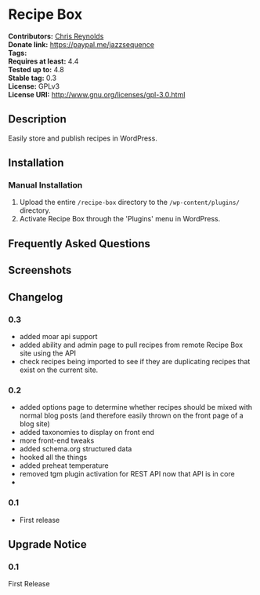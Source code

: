 # Recipe Box #
**Contributors:**      [Chris Reynolds](https://chrisreynolds.io)  
**Donate link:**       https://paypal.me/jazzsequence  
**Tags:**  
**Requires at least:** 4.4  
**Tested up to:**      4.8  
**Stable tag:**        0.3  
**License:**           GPLv3  
**License URI:**       http://www.gnu.org/licenses/gpl-3.0.html  

## Description ##

Easily store and publish recipes in WordPress.

## Installation ##

### Manual Installation ###

1. Upload the entire `/recipe-box` directory to the `/wp-content/plugins/` directory.
2. Activate Recipe Box through the 'Plugins' menu in WordPress.

## Frequently Asked Questions ##


## Screenshots ##


## Changelog ##

### 0.3 ###
* added moar api support
* added ability and admin page to pull recipes from remote Recipe Box site using the API
* check recipes being imported to see if they are duplicating recipes that exist on the current site.

### 0.2 ###
* added options page to determine whether recipes should be mixed with normal blog posts (and therefore easily thrown on the front page of a blog site)
* added taxonomies to display on front end
* more front-end tweaks
* added schema.org structured data
* hooked all the things
* added preheat temperature
* removed tgm plugin activation for REST API now that API is in core
* 

### 0.1 ###
* First release

## Upgrade Notice ##

### 0.1 ###
First Release
